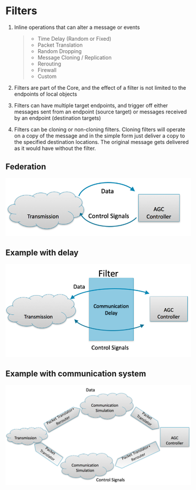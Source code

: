 Filters
=======

1)  Inline operations that can alter a message or events

    > -   Time Delay (Random or Fixed)
    > -   Packet Translation
    > -   Random Dropping
    > -   Message Cloning / Replication
    > -   Rerouting
    > -   Firewall
    > -   Custom

2)  Filters are part of the Core, and the effect of a filter is not
    limited to the endpoints of local objects

3) Filters can have multiple target endpoints, and trigger off either messages sent from an endpoint (source target) or messages received by an endpoint (destination targets)

4) Filters can be cloning or non-cloning filters.  Cloning filters will operate on a copy of the message and in the simple form just deliver a copy to the specified destination locations.  The original message gets delivered as it would have without the filter.  

Federation
----------

![image](../img/federation.png)

Example with delay
------------------

![image](../img/filter-delay.png)

Example with communication system
---------------------------------

![image](../img/filter-comm-system.png)
